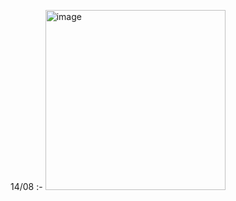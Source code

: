 

14/08 :- 
<img width="288" alt="image" src="https://github.com/user-attachments/assets/23a141b4-a7da-4ce3-9acd-25149fd32eb3">
